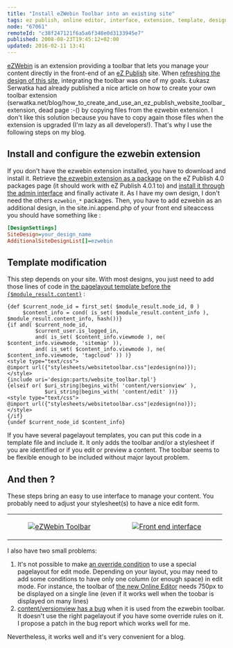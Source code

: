 ```yaml
---
title: "Install eZWebin Toolbar into an existing site"
tags: ez publish, online editor, interface, extension, template, design
node: "67061"
remoteId: "c38f247121f6a5a6f348e0d3133945e7"
published: 2008-08-23T19:45:12+02:00
updated: 2016-02-11 13:41
---
```


[eZWebin](http://ez.no/doc/extensions/website_interface) is an extension
providing a toolbar that lets you manage your content directly in the front-end
of an [eZ Publish](/tag/ez-publish) site. When [refreshing the design of this
site](/post/pwet-2-0), integrating the toolbar was one of my goals. Łukasz
Serwatka had already published a nice article on how to
create your own toolbar
extension (serwatka.net/blog/how_to_create_and_use_an_ez_publish_website_toolbar_extension, dead page :-()
by copying files from the ezwebin extension. I don't like this solution because
you have to copy again those files when the extension is upgraded (I'm lazy as
all developers!). That's why I use the following steps on my blog.

## Install and configure the ezwebin extension


If you don't have the ezwebin extension installed, you have to download and
install it. Retrieve [the ezwebin extension as a
package](http://packages.ez.no/ezpublish/4.0/4.0.0/ezwebin_extension.ezpkg) on
the eZ Publish 4.0 packages
page
(it should work with eZ Publish 4.0.1 to) and [install it through the admin
interface](http://ez.no/doc/ez_publish/technical_manual/4_0/features/packages/installing_packages)
and finally activate it. As I have my own design, I don't need the others
`ezwebin_*` packages. Then, you have to add ezwebin as an additional design, in
the site.ini.append.php of your front end siteaccess you should have something
like :

``` ini
[DesignSettings]
SiteDesign=your_design_name
AdditionalSiteDesignList[]=ezwebin

```


## Template modification


This step depends on your site. With most designs, you just need to add those lines of code in [the pagelayout template before the <code>{$module_result.content}</code>](http://ez.no/doc/ez_publish/technical_manual/4_0/templates/the_pagelayout#eztoc86799_4_1) :

```
{def $current_node_id = first_set( $module_result.node_id, 0 )
     $content_info = cond( is_set( $module_result.content_info ), $module_result.content_info, hash())}
{if and( $current_node_id,
         $current_user.is_logged_in,
         and( is_set( $content_info.viewmode ), ne( $content_info.viewmode, 'sitemap' )),
         and( is_set( $content_info.viewmode ), ne( $content_info.viewmode, 'tagcloud' )) )}
<style type="text/css">
@import url({"stylesheets/websitetoolbar.css"|ezdesign(no)});
</style>
{include uri='design:parts/website_toolbar.tpl'}
{elseif or( $uri_string|begins_with( 'content/versionview' ),
            $uri_string|begins_with( 'content/edit' ))}
<style type="text/css">
@import url({"stylesheets/websitetoolbar.css"|ezdesign(no)});
</style>
{/if}
{undef $current_node_id $content_info}
```


If you have several pagelayout templates, you can put this code in a template
file and include it. It only adds the toolbar and/or a stylesheet if you are
identified or if you edit or preview a content. The toolbar seems to be flexible
enough to be included without major layout problem.


## And then ?

These steps bring an easy to use interface to manage your content. You probably
need to adjust your stylesheet(s) to have a nice edit form.

<table class="table-centre"><tr><td><figure class="object-center"><a href="/images/ezwebin-toolbar.png"><img src="/images/330x/ezwebin-toolbar.png" alt="eZWebin Toolbar">
</a></figure></td>
<td><figure class="object-center"><a href="/images/front-end-interface.png"><img src="/images/330x/front-end-interface.png" alt="Front end interface">
</a></figure></td>
</tr>
</table>

I also have two small problems:

1. It's not possible to make [an override
condition](http://ez.no/doc/ez_publish/technical_manual/4_0/reference/template_override_conditions)
to use a special pagelayout for edit mode. Depending on your layout, you may
need to add some conditions to have only one column (or enough space) in edit
mode. For instance, the toolbar of [the new Online
Editor](/post/the-new-online-editor-for-ez-publish-beta) needs 750px to be
displayed on a single line (even if it works well when the toobar is displayed
on many lines)
1. [content/versionview has a bug](http://issues.ez.no/13529) when
it is used from the ezwebin toolbar. It doesn't use the right pagelayout if you
have some override rules on it. I propose a patch in the bug report which works
well for me.


Nevertheless, it works well and it's very convenient for a blog.
